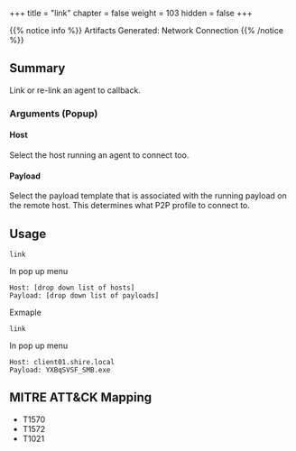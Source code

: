 +++
title = "link"
chapter = false
weight = 103
hidden = false
+++

{{% notice info %}}
Artifacts Generated: Network Connection
{{% /notice %}}

## Summary
Link or re-link an agent to callback.

### Arguments (Popup)
#### Host
Select the host running an agent to connect too.

#### Payload
Select the payload template that is associated with the running payload on the remote host. This determines what P2P profile to connect to.

## Usage
```
link
```
In pop up menu
```
Host: [drop down list of hosts]
Payload: [drop down list of payloads] 
```

Exmaple
```
link
```
In pop up menu
```
Host: client01.shire.local
Payload: YXBqSVSF_SMB.exe
```


## MITRE ATT&CK Mapping

- T1570
- T1572
- T1021